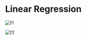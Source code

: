 # Linear Regression

![f1]

![f2]

[f1]: http://chart.apis.google.com/chart?cht=tx&chl=\mathbf{h}=\mathbf{h_\theta(X)}=\mathbf{X\theta}

[f2]: http://chart.apis.google.com/chart?cht=tx&chl=minJ(\mathbf{\theta})=\frac{1}{2m}(\mathbf{h-y})^2
